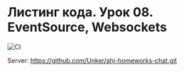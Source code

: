 # Листинг кода. Урок 08. EventSource, Websockets

![CI](https://github.com/unker/ahj-homeworks-chat-web/actions/workflows/web.yml/badge.svg)

Server:
https://github.com/Unker/ahj-homeworks-chat.git